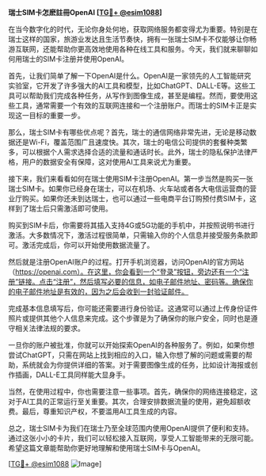 **瑞士SIM卡怎麽註冊OpenAI [[TG💪+ @esim1088](https://t.me/s/esim1088)]**

在当今数字化的时代，无论你身处何地，获取网络服务都变得尤为重要。特别是在瑞士这样的国家，旅游业发达且生活节奏快，拥有一张瑞士SIM卡不仅能够让你畅游互联网，还能帮助你更高效地使用各种在线工具和服务。今天，我们就来聊聊如何用瑞士的SIM卡注册并使用OpenAI。

首先，让我们简单了解一下OpenAI是什么。OpenAI是一家领先的人工智能研究实验室，它开发了许多强大的AI工具和模型，比如ChatGPT、DALL-E等。这些工具可以帮助我们完成各种任务，从写作到图像生成，甚至是编程。然而，要使用这些工具，通常需要一个有效的互联网连接和一个注册账户。而瑞士的SIM卡正是实现这一目标的重要一步。

那么，瑞士SIM卡有哪些优点呢？首先，瑞士的通信网络非常先进，无论是移动数据还是Wi-Fi，覆盖范围广且速度快。其次，瑞士的电信公司提供的套餐种类繁多，可以根据个人需求选择合适的流量和通话时长。此外，瑞士的隐私保护法律严格，用户的数据安全有保障，这对使用AI工具来说尤为重要。

接下来，我们来看看如何在瑞士使用SIM卡注册OpenAI。第一步当然是购买一张瑞士SIM卡。如果你已经身在瑞士，可以在机场、火车站或者各大电信运营商的营业厅购买。如果你还未到达瑞士，也可以通过一些电商平台订购预付费SIM卡，这样到了瑞士后只需激活即可使用。

购买到SIM卡后，你需要将其插入支持4G或5G功能的手机中，并按照说明书进行激活。大多数情况下，激活过程很简单，只需输入你的个人信息并接受服务条款即可。激活完成后，你可以开始使用数据流量了。

然后就是注册OpenAI账户的过程。打开手机浏览器，访问OpenAI的官方网站（https://openai.com）。在这里，你会看到一个“登录”按钮，旁边还有一个“注册”链接。点击“注册”，然后填写必要的信息，如电子邮件地址、密码等。确保你的电子邮件地址是有效的，因为之后会收到一封验证邮件。

完成基本信息填写后，你可能还需要进行身份验证。这通常可以通过上传身份证件照片或提供其他个人信息来完成。这个步骤是为了确保你的账户安全，同时也是遵守相关法律法规的要求。

一旦你的账户被批准，你就可以开始探索OpenAI的各种服务了。例如，如果你想尝试ChatGPT，只需在网站上找到相应的入口，输入你想了解的问题或需要的帮助，系统就会为你提供详细的答案。对于需要图像生成的任务，比如设计海报或创作插画，DALL-E工具同样能大显身手。

当然，在使用过程中，你也需要注意一些事项。首先，确保你的网络连接稳定，这对于AI工具的正常运行至关重要。其次，合理安排数据流量的使用，避免超额收费。最后，尊重知识产权，不要滥用AI工具生成的内容。

总之，瑞士SIM卡为我们在瑞士乃至全球范围内使用OpenAI提供了便利和支持。通过这张小小的卡片，我们可以轻松接入互联网，享受人工智能带来的无限可能。希望这篇文章能帮助你更好地理解和使用瑞士SIM卡与OpenAI。

[[TG💪+ @esim1088](https://t.me/s/esim1088) ![Image](https://i.postimg.cc/4NQfJmqS/Snipaste-2025-05-13-00-14-12.png)]